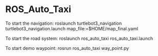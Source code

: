 # ROS_Auto_Taxi

To start the navigation:
roslaunch turtlebot3_navigation turtlebot3_navigation.launch map_file:=$HOME/map_final.yaml

To start the road system:
roslaunch ros_auto_taxi ros_auto_taxi.launch

To start demo waypoint:
rosrun ros_auto_taxi way_point.py